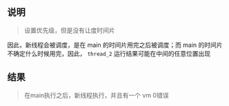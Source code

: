 ## 说明

 > 设置优先级，但是没有让度时间片
 
 因此，新线程会被调度，是在 main 的时间片用完之后被调度；而 main 的时间片不确定什么时候用完，因此， `thread_2` 运行结果可能在中间的任意位置出现


## 结果

   > 在main执行之后，新线程执行，并且有一个 vm 0错误



